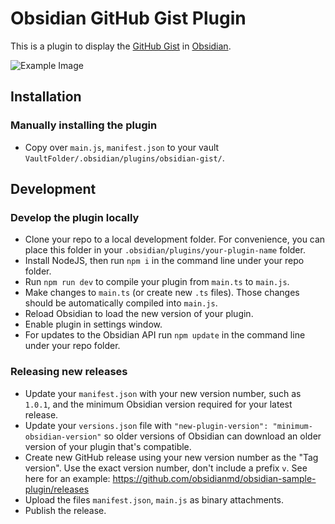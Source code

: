 # Obsidian GitHub Gist Plugin

This is a plugin to display the [GitHub Gist](https://gist.github.com) in [Obsidian](https://obsidian.md).

![Example Image](https://user-images.githubusercontent.com/214616/120093926-f90eb580-c14f-11eb-94e3-a414c7528aef.png)

## Installation

### Manually installing the plugin

- Copy over `main.js`, `manifest.json` to your vault `VaultFolder/.obsidian/plugins/obsidian-gist/`.

## Development

### Develop the plugin locally

- Clone your repo to a local development folder. For convenience, you can place this folder in your `.obsidian/plugins/your-plugin-name` folder.
- Install NodeJS, then run `npm i` in the command line under your repo folder.
- Run `npm run dev` to compile your plugin from `main.ts` to `main.js`.
- Make changes to `main.ts` (or create new `.ts` files). Those changes should be automatically compiled into `main.js`.
- Reload Obsidian to load the new version of your plugin.
- Enable plugin in settings window.
- For updates to the Obsidian API run `npm update` in the command line under your repo folder.

### Releasing new releases

- Update your `manifest.json` with your new version number, such as `1.0.1`, and the minimum Obsidian version required for your latest release.
- Update your `versions.json` file with `"new-plugin-version": "minimum-obsidian-version"` so older versions of Obsidian can download an older version of your plugin that's compatible.
- Create new GitHub release using your new version number as the "Tag version". Use the exact version number, don't include a prefix `v`. See here for an example: https://github.com/obsidianmd/obsidian-sample-plugin/releases
- Upload the files `manifest.json`, `main.js` as binary attachments.
- Publish the release.
